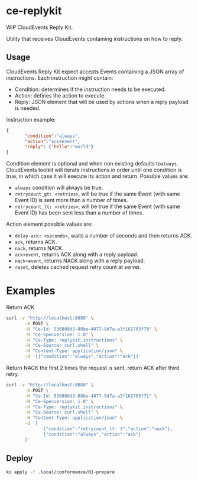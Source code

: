 # ce-replykit

WIP CloudEvents Reply Kit.

Utility that receives CloudEvents containing instructions on how to reply.

## Usage

CloudEvents Reply Kit expect accepts Events containing a JSON array of instructions. Each instruction might contain:
- Condition: determines if the instruction needs to be executed.
- Action: defines the action to execute.
- Reply: JSON element that will be used by actions when a reply payload is needed.

Instruction example:

```json
{
       "condition":"always",
       "action":"ack+event",
       "reply": {"hello":"world"}
}
```

Condition element is optional and when non existing defaults to`always`. CloudEvents toolkit will iterate instructions in order until one condition is true, in which case it will execute its action and return. Possible values are:

- `always` condition will always be true.
- `retrycount_gt: <retries>`, will be true if the same Event (with same Event ID) is sent more than a number of times.
- `retrycount_lt: <retries>`, will be true if the same Event (with same Event ID) has been sent less than a number of times.

Action element possible values are:
- `delay-ack: <seconds>`, waits a number of seconds and then returns ACK.
- `ack`, returns ACK.
- `nack`, returns NACK.
- `ack+event`, returns ACK along with a reply payload.
- `nack+event`, returns NACK along with a reply payload.
- `reset`, deletes cached request retry count at server.

# Examples

Return ACK

```sh
curl -v "http://localhost:8080" \
       -X POST \
       -H "Ce-Id: 536808d3-88be-4077-9d7a-a3f162705f70" \
       -H "Ce-Specversion: 1.0" \
       -H "Ce-Type: replykit.instructions" \
       -H "Ce-Source: curl.shell" \
       -H "Content-Type: application/json" \
       -d '[{"condition":"always","action":"ack"}]'

```

Return NACK the first 2 times the request is sent, return ACK after third retry.

```sh
curl -v "http://localhost:8080" \
       -X POST \
       -H "Ce-Id: 536808d3-88be-4077-9d7a-a3f162705f71" \
       -H "Ce-Specversion: 1.0" \
       -H "Ce-Type: replykit.instructions" \
       -H "Ce-Source: curl.shell" \
       -H "Content-Type: application/json" \
       -d '[
              {"condition":"retrycount_lt: 3","action":"nack"},
              {"condition":"always","action":"ack"}
       ]'

```

## Deploy

```sh
ko apply -f .local/conformance/01-prepare
```
